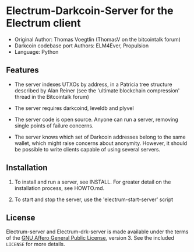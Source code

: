 Electrum-Darkcoin-Server for the Electrum client
=========================================

  * Original Author: Thomas Voegtlin (ThomasV on the bitcointalk forum)
  * Darkcoin codebase port Authors: ELM4Ever, Propulsion
  * Language: Python

Features
--------

  * The server indexes UTXOs by address, in a Patricia tree structure
    described by Alan Reiner (see the 'ultimate blockchain
    compression' thread in the Bitcointalk forum)

  * The server requires darkcoind, leveldb and plyvel

  * The server code is open source. Anyone can run a server, removing
    single points of failure concerns.

  * The server knows which set of Darkcoin addresses belong to the same
    wallet, which might raise concerns about anonymity. However, it
    should be possible to write clients capable of using several
    servers.

Installation
------------

  1. To install and run a server, see INSTALL. For greater
     detail on the installation process, see HOWTO.md.

  2. To start and stop the server, use the 'electrum-start-server' script



License
-------

Electrum-server and Electrum-drk-server is made available under the terms of the [GNU Affero General
Public License](http://www.gnu.org/licenses/agpl.html), version 3. See the 
included `LICENSE` for more details.
